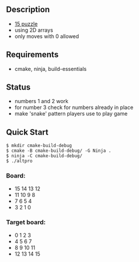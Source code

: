 ## Description
- [15 puzzle](https://en.wikipedia.org/wiki/15_puzzle)
- using 2D arrays
- only moves with 0 allowed

## Requirements
- cmake, ninja, build-essentials

## Status
- numbers 1 and 2 work
- for number 3 check for numbers already in place
- make 'snake' pattern players use to play game

## Quick Start
```console
$ mkdir cmake-build-debug
$ cmake -B cmake-build-debug/ -G Ninja .
$ ninja -C cmake-build-debug/
$ ./altpro
```

### Board:
- 15   14   13   12
- 11   10    9    8
- 7     6    5    4
- 3     2    1    0

### Target board:
- 0     1    2    3
- 4     5    6    7
- 8     9   10   11
- 12   13   14   15
